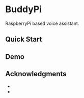 # BuddyPi

RaspberryPi based voice assistant.

## Quick Start

## Demo

## Acknowledgments
* []()
* []()


